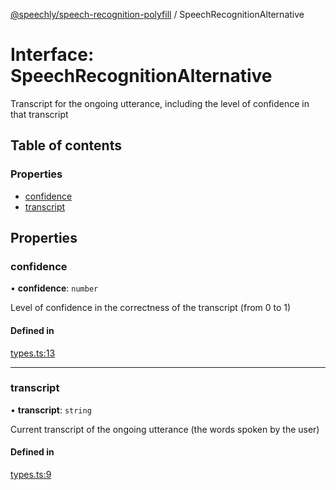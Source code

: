 [@speechly/speech-recognition-polyfill](../README.md) / SpeechRecognitionAlternative

# Interface: SpeechRecognitionAlternative

Transcript for the ongoing utterance, including the level of confidence in that transcript

## Table of contents

### Properties

- [confidence](SpeechRecognitionAlternative.md#confidence)
- [transcript](SpeechRecognitionAlternative.md#transcript)

## Properties

### confidence

• **confidence**: `number`

Level of confidence in the correctness of the transcript (from 0 to 1)

#### Defined in

[types.ts:13](https://github.com/speechly/speech-recognition-polyfill/blob/HEAD/src/types.ts#L13)

___

### transcript

• **transcript**: `string`

Current transcript of the ongoing utterance (the words spoken by the user)

#### Defined in

[types.ts:9](https://github.com/speechly/speech-recognition-polyfill/blob/HEAD/src/types.ts#L9)
